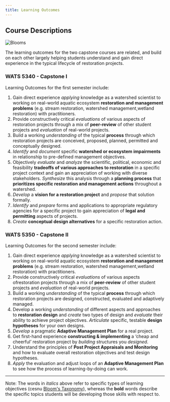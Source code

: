 ```yaml
---
title: Learning Outcomes
---
```


## Course Descriptions

![Blooms](../assets/images/Blooms.png)

The learning outcomes for the two capstone courses are related, and build on each other largely helping students understand and gain direct experience in the typical lifecycle of restoration projects.

### WATS 5340 - Capstone I

Learning Outcomes for the first semester include:

1. Gain direct experience *applying* knowledge as a watershed scientist to working on real-world aquatic ecosystem **restoration and management problems** (e.g. stream restoration, watershed management,wetland restoration) with practitioners. 
2. Provide constructively critical *evaluations* of various aspects of restoration projects through a mix of **peer-review** of other student projects and *evaluation* of real-world projects.
3. Build a working *understanding* of the typical **process** through which restoration projects are conceived, proposed, planned, permitted and conceptually designed. 
4. *Identify* and *document* specific **watershed or ecosystem impairments** in relationship to pre-defined management objectives.
5. Objectively *evaluate* and *analyze* the scientific, political, economic and feasibility **tradeoffs of various approaches to restoration** in a specific project context and gain an appreciation of working with diverse stakeholders. *Synthesize* this analysis through a **planning process** that **prioritizes specific restoration and management actions** throughout a watershed.
6. *Develop* a **vision for a restoration project** and *propose* that solution formally.
7. *Identify* and *prepare* forms and applications to appropriate regulatory agencies for a specific project to gain appreciation of **legal and permitting** aspects of projects.
8. *Create* **conceptual design alternatives** for a specific restoration action.


### WATS 5350 - Capstone II

Learning Outcomes for the second semester include:

1. Gain direct experience *applying* knowledge as a watershed scientist to working on real-world aquatic ecosystem **restoration and management problems** (e.g. stream restoration, watershed management,wetland restoration) with practitioners. 
2. Provide constructively critical *evaluations* of various aspects ofrestoration projects through a mix of **peer-review** of other student projects and *evaluation* of real-world projects.
3. Build a working *understanding* of the typical **process** through which restoration projects are designed, constructed, evaluated and adaptively managed. 
4. Develop a working *understanding* of different aspects and approaches to **restoration design** and *create* two types of design and *evaluate* their ability to achieve project objectives. *Articulate* specific, testable **design hypotheses** for your own designs.
5. *Develop* a pragmatic **Adaptive Management Plan** for a real project.
6. Get first-hand experience **constructing & implementing** a ‘cheap and cheerful’ restoration project by *building* structures you *designed*.
7. Understand the principles of **Post Project Appraisals and Monitoring** and how to evaluate overall restoration objectives and test design hypotheses. 
8. *Apply* the evaluation and adjust loops of an **Adaptive Management Plan** to see how the process of learning-by-doing can work.

---
Note: The words in *italics* above refer to specific types of learning objectives (cesnu [Bloom's Taxonomy](https://cft.vanderbilt.edu/guides-sub-pages/blooms-taxonomy/)), whereas the **bold** words describe the specific topics students will be developing those skills with respect to. 